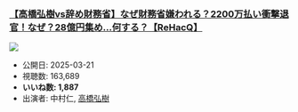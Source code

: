 ### [【高橋弘樹vs辞め財務省】なぜ財務省嫌われる？2200万払い衝撃退官！なぜ？28億円集め…何する？【ReHacQ】](https://www.youtube.com/watch?v=szg5H8-5wy4)
[![](https://img.youtube.com/vi/szg5H8-5wy4/sddefault.jpg)](https://www.youtube.com/watch?v=szg5H8-5wy4)
-   公開日: 2025-03-21
-   視聴数: 163,689
-   **いいね数: 1,887**
-   出演者: 中村仁, [高橋弘樹](/rehacq_fan/people/高橋弘樹 "wikilink")
